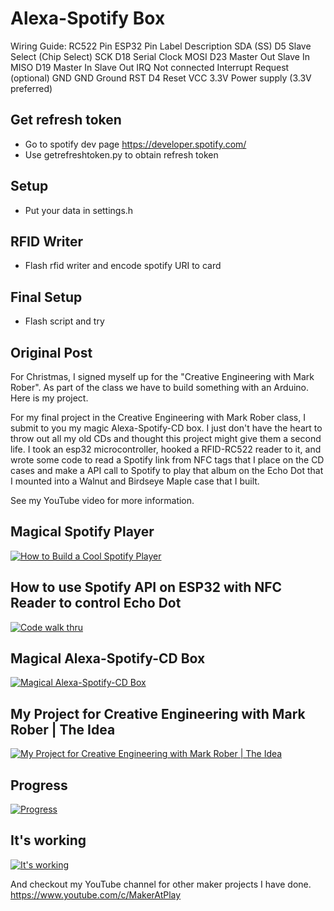 # Alexa-Spotify Box


Wiring Guide:
RC522 Pin	ESP32 Pin Label	Description
SDA (SS)	D5	Slave Select (Chip Select)
SCK	D18	Serial Clock
MOSI	D23	Master Out Slave In
MISO	D19	Master In Slave Out
IRQ	Not connected	Interrupt Request (optional)
GND	GND	Ground
RST	D4	Reset
VCC	3.3V	Power supply (3.3V preferred)


## Get refresh token
- Go to spotify dev page https://developer.spotify.com/
- Use getrefreshtoken.py to obtain refresh token

## Setup
- Put your data in settings.h

## RFID Writer
- Flash rfid writer and encode spotify URI to card

## Final Setup
- Flash script and try

## Original Post
For Christmas, I signed myself up for the "Creative Engineering with Mark Rober". As part of the class we have to build something with an Arduino. Here is my project. 

For my final project in the Creative Engineering with Mark Rober class, I submit to you my magic Alexa-Spotify-CD box. 
I just don't have the heart to throw out all my old CDs and thought this project might give them a second life. I took an 
esp32 microcontroller, hooked a RFID-RC522 reader to it, and wrote some code to read a Spotify link from NFC tags that I 
place on the CD cases and make a API call to Spotify to play that album on the Echo Dot that I mounted into a Walnut and 
Birdseye Maple case that I built.


See my YouTube video for more information.

## Magical Spotify Player  

[![How to Build a Cool Spotify Player](https://img.youtube.com/vi/H_9H8qFnDr8/0.jpg)](https://youtu.be/H_9H8qFnDr8 "How to Build a Cool Spotify Player")


## How to use Spotify API on ESP32 with NFC Reader to control Echo Dot

[![Code walk thru](https://img.youtube.com/vi/RMtRH-3sTR4/0.jpg)](https://youtu.be/RMtRH-3sTR4 "Code walk thru")

## Magical Alexa-Spotify-CD Box  

[![Magical Alexa-Spotify-CD Box](https://img.youtube.com/vi/H2HJ-LY7-lQ/0.jpg)](https://youtu.be/H2HJ-LY7-lQ "Magical Alexa-Spotify-CD Box")

## My Project for Creative Engineering with Mark Rober | The Idea  

[![My Project for Creative Engineering with Mark Rober | The Idea](https://img.youtube.com/vi/7CPkmOHev_A/0.jpg)](https://youtu.be/7CPkmOHev_A "My Project for Creative Engineering with Mark Rober | The Idea")


## Progress  

[![Progress](https://img.youtube.com/vi/dpDbMA8f0VY/0.jpg)](https://youtu.be//dpDbMA8f0VY "Progress")

## It's working  

[![It's working](https://img.youtube.com/vi/isom4NREq14/0.jpg)](https://youtu.be/isom4NREq14 "It's working")


And checkout my YouTube channel for other maker projects I have done. https://www.youtube.com/c/MakerAtPlay
